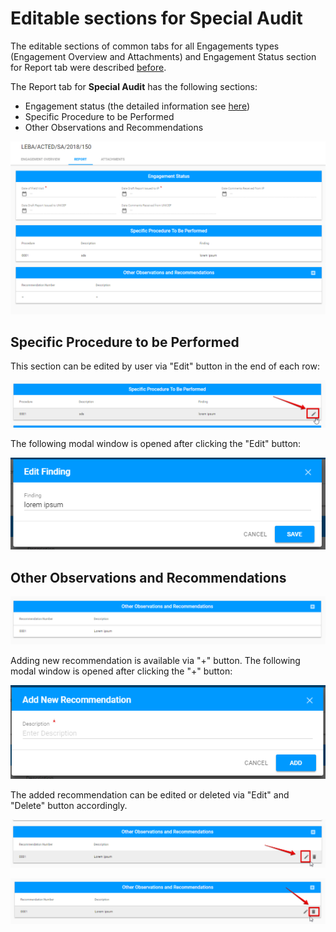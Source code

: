 # Editable sections for Special Audit

The editable sections of common tabs for all Engagements types \(Engagement Overview and Attachments\) and Engagement Status section for Report tab were described [before](../editable-tabs-for-all-engagements-types.md).

The Report tab for **Special Audit**  has the following sections:

* Engagement status \(the detailed information see [here](https://new-company.gitbook.io/financial-assurance-module-documentation/~/edit/drafts/-LKaWK99qUYrh74gxVNi/product-end-user-documentation/engagements/edit-by-auditor/editable-tabs-for-all-engagements-types)\)
* Specific Procedure to be Performed
* Other Observations and Recommendations

![Special Audit: overall user interface](../../../../.gitbook/assets/94.png)

## Specific Procedure to be Performed

This section can be edited by user via "Edit" button in the end of each row: 

![Edit button ](../../../../.gitbook/assets/95.png)

  
The following modal window is opened after clicking the "Edit" button:

![Edit Findings modal window](../../../../.gitbook/assets/96.png)

## Other Observations and Recommendations

![Other Observations and Recommendations: overall user interface](../../../../.gitbook/assets/101.png)

Adding new recommendation is available via "+" button. The following modal window is opened after clicking the "+" button:

![Add New Recommendation modal window](../../../../.gitbook/assets/98.png)

The added recommendation can be edited or deleted via "Edit" and "Delete" button accordingly.

![Edit button](../../../../.gitbook/assets/99.png)

![Delete button ](../../../../.gitbook/assets/100.png)

  


  


  


